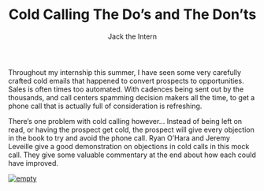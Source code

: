 ﻿---
title: Cold Calling The Do’s and The Don’ts
description: The art of cold calling takes a minute to learn and a lifetime to master.Although cold emailing has taken place as the norm for cracking into a prospect’s account cold calling is still as valuable a skill as it used to be
coverImage: img/exiting-call.jpg
publishDate: Jul 23, 2018

author: Jack the Intern
authorProfile: Working towards a career in the Marketing field where I hope to one day assist businesses and individuals with bettering how they do business. Refining the way that salespeople prospect and giving them the tools to better their reply rate is my current goal. Excited to see what LeadIQ can do as a company going forward!
authorImage: img/jack-the-intern.jpg
---

Throughout my internship this summer, I have seen some very carefully crafted cold emails that happened to convert prospects to opportunities. Sales is often times too automated. With cadences being sent out by the thousands, and call centers spamming decision makers all the time, to get a phone call that is actually full of consideration is refreshing.

There’s one problem with cold calling however… Instead of being left on read, or having the prospect get cold, the prospect will give every objection in the book to try and avoid the phone call. Ryan O’Hara and Jeremy Leveille give a good demonstration on objections in cold calls in this mock call. They give some valuable commentary at the end about how each could have improved.

[![empty](/img/mock-calling-with-ryan-and-jeremy.png)](https://www.youtube.com/embed/2596VfhQwb0)